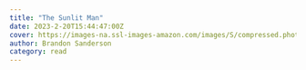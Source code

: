 ```yaml
---
title: "The Sunlit Man"
date: 2023-2-20T15:44:47:00Z
cover: https://images-na.ssl-images-amazon.com/images/S/compressed.photo.goodreads.com/books/1696146860i/60531420.jpg
author: Brandon Sanderson
category: read
---
```


